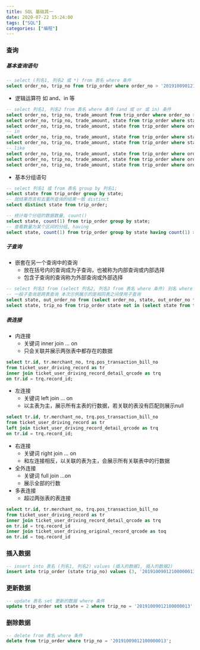 ```yaml
---
title: SQL 基础其一
date: 2020-07-22 15:24:00
tags: ["SQL"]
categories: ["编程"]
---
```


### 查询

##### 基本查询语句

~~~sql
-- select (列名1, 列名2 或 *) from 表名 where 条件
select order_no, trip_no from trip_order where order_no > '20191009012100000013';
~~~
<!--more-->

+ 逻辑运算符 如 and、in 等

~~~sql
-- select 列名1, 列名2 from 表名 where 条件 (and 或 or 或 in) 条件
select order_no, trip_no, trade_amount from trip_order where order_no > '20191009012100000013' and trade_amount = 100;
select order_no, trip_no, trade_amount, state from trip_order where state = 2 or trade_amount = 100;
select order_no, trip_no, trade_amount, state from trip_order where order_no > '2019100901' and (state = 2 or trade_amount = 100);
-- in
select order_no, trip_no, trade_amount, state from trip_order where state in (2, -3);
select order_no, trip_no, trade_amount, state from trip_order where state not in (2, -3); -- 查找不包含 2,3的数据
-- like
select order_no, trip_no, trade_amount, state from trip_order where order_no like '201906%' -- 匹配以201906开头的数据
select order_no, trip_no, trade_amount, state from trip_order where order_no like '%201906%' -- 匹配中间包含201906的数据
select order_no, trip_no, trade_amount, state from trip_order where order_no like '%201906' -- 匹配以201906结尾的数据
~~~

+ 基本分组语句

~~~sql
-- select 列名1 或 from 表名 group by 列名1;
select state from trip_order group by state;
-- 就结果而言和去重所查询的结果一致 distinct
select distinct state from trip_order;
~~~

~~~sql
-- 统计每个分组的数据数量, count()
select state, count(1) from trip_order group by state;
-- 查看数量为某个区间的分组, having
select state, count(1) from trip_order group by state having count(1) > 200;
~~~

##### 子查询

+ 嵌套在另一个查询中的查询
  + 放在括号内的查询成为子查询，也被称为内部查询或内部选择
  + 包含子查询的查询称为外部查询或外部选择

~~~sql
-- select 列名3 from (select 列名2, 列名3 from 表名 where 条件) 别名 where 条件;
-- 一般子查询是跨表查询 本次示例展示的是相同表之间使用子查询
select state, out_order_no from (select order_no, state, out_order_no from trip_order where order_no > '20191009012100000013') t where state in (2, 3);
select state, trip_no from trip_order state not in (select state from trip_order where state = 2);
~~~

##### 表连接

+ 内连接
  + 关键词 inner join ... on
  + 只会关联并展示两张表中都存在的数据

~~~sql
select tr.id, tr.merchant_no, trq.pos_transaction_bill_no 
from ticket_user_driving_record as tr
inner join ticket_user_driving_record_detail_qrcode as trq 
on tr.id = trq.record_id;
~~~

+ 左连接
  + 关键词 left join ... on
  + 以主表为主，展示所有主表的行数据，若关联的表没有匹配则展示null

~~~sql
select tr.id, tr.merchant_no, trq.pos_transaction_bill_no 
from ticket_user_driving_record as tr
left join ticket_user_driving_record_detail_qrcode as trq 
on tr.id = trq.record_id;
~~~

+ 右连接
  + 关键词 right join ... on 
  + 和左连接相反，以关联的表为主，会展示所有关联表中的行数据
+ 全外连接
  + 关键词 full join ...on
  + 展示全部的行数
+ 多表连接
  + 超过两张表的表连接

~~~sql
select tr.id, tr.merchant_no, trq.pos_transaction_bill_no 
from ticket_user_driving_record as tr
inner join ticket_user_driving_record_detail_qrcode as trq 
on tr.id = trq.record_id
inner join ticket_user_driving_original_record_qrcode as toq
on tr.id = toq.record_id
~~~



### 插入数据

~~~sql
-- insert into 表名 (列名1, 列名2) values (插入的数据1, 插入的数据2)
insert into trip_order (state trip_no) values (3, '20191009012100000013');
~~~

### 更新数据

~~~sql
-- update 表名 set 更新的数据 where 条件
update trip_order set state = 2 where trip_no = '20191009012100000013';
~~~

### 删除数据

~~~sql
-- delete from 表名 where 条件
delete from trip_order where trip_no = '20191009012100000013';
~~~





